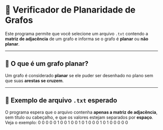 # 🧠 Verificador de Planaridade de Grafos

Este programa permite que você selecione um arquivo `.txt` contendo a **matriz de adjacência** de um grafo e informa se o grafo é **planar** ou **não planar**.

---

## 📌 O que é um grafo planar?

Um grafo é considerado **planar** se ele puder ser desenhado no plano sem que suas **arestas se cruzem**.

---

## 📁 Exemplo de arquivo `.txt` esperado

O programa espera que o arquivo contenha **apenas a matriz de adjacência**, sem título ou cabeçalho, e que os valores estejam separados por **espaço**.  
Veja o exemplo:
0 0 0 0 0
1 0 0 1 0
0 1 0 1 0
0 0 1 0 1
0 0 0 0 0
